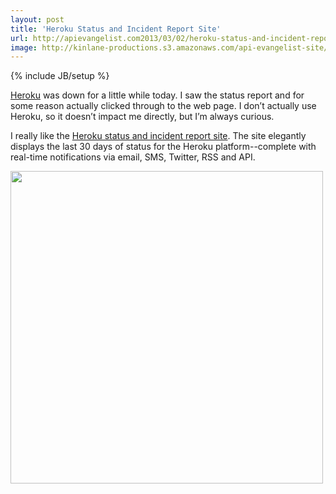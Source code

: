 ```yaml
---
layout: post
title: 'Heroku Status and Incident Report Site'
url: http://apievangelist.com2013/03/02/heroku-status-and-incident-report-site/
image: http://kinlane-productions.s3.amazonaws.com/api-evangelist-site/blog/heroku-status-2.png
---
```

{% include JB/setup %}
<p>
     <a href="http://www.heroku.com/" target="_blank">Heroku</a> was down for a little while today. I saw the status report and for some reason actually clicked through to the web page. I don’t actually use Heroku, so it doesn’t impact me directly, but I’m always curious.
</p>
<p>
     I really like the <a href="https://status.heroku.com/" target="_blank">Heroku status and incident report site</a>. The site elegantly displays the last 30 days of status for the Heroku platform--complete with real-time notifications via email, SMS, Twitter, RSS and API.
</p>
<p>
     <a href="https://status.heroku.com/" target="_blank"><img src="https://s3.amazonaws.com/kinlane-productions/api-evangelist/heroku/heroku-status-2.png"  width="500" /></a>
</p>
